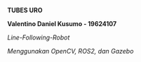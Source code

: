 **TUBES URO**

**Valentino Daniel Kusumo - 19624107**

*Line-Following-Robot*

*Menggunakan OpenCV, ROS2, dan Gazebo*
